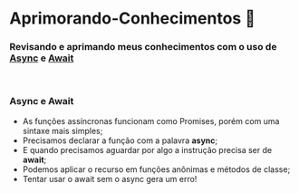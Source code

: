 # Aprimorando-Conhecimentos :mag_right:

### Revisando e aprimando meus conhecimentos com o uso de <b><u>Async</u></b> e <b><u>Await</u></b>

<br>

### Async e Await

- As funções assíncronas funcionam como Promises, porém com uma sintaxe mais simples;
- Precisamos declarar a função com a palavra <b>async</b>;
- E quando precisamos aguardar por algo a instrução precisa ser de <b>await</b>;
- Podemos aplicar o recurso em funções anônimas e métodos de classe;
- Tentar usar o await sem o async gera um erro!